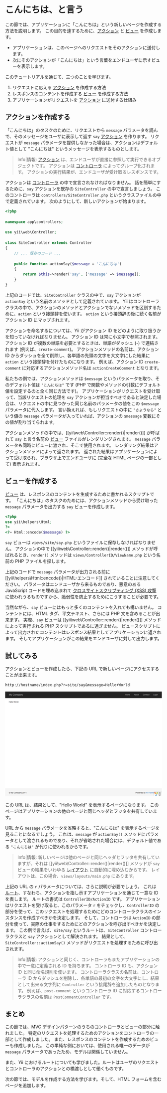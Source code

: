 こんにちは、と言う
==================

この節では、アプリケーションに「こんにちは」という新しいページを作成する方法を説明します。
この目的を達するために、[アクション](structure-controllers.md#creating-actions) と [ビュー](structure-views.md) を作成します。

* アプリケーションは、このページへのリクエストをそのアクションに送付します。
* 次にそのアクションが「こんにちは」という言葉をエンドユーザに示すビューを表示します。

このチュートリアルを通じて、三つのことを学びます。

1. リクエストに応える [アクション](structure-controllers.md) を作成する方法
2. レスポンスのコンテントを作成する [ビュー](structure-views.md) を作成する方法
3. アプリケーションがリクエストを [アクション](structure-controllers.md#creating-actions) に送付する仕組み


アクションを作成する <span id="creating-action"></span>
--------------------

「こんにちは」のタスクのために、リクエストから `message` パラメータを読んで、そのメッセージをユーザに表示して返す `say` [アクション](structure-controllers.md#creating-actions) を作ります。
リクエストが `message` パラメータを提供しなかった場合は、アクションはデフォルト値として "こんにちは" というメッセージを表示するものとします。

> Info|情報: [アクション](structure-controllers.md#creating-actions) は、エンドユーザが直接に参照して実行できるオブジェクトです。
  アクションは [コントローラ](structure-controllers.md) によってグループ化されます。
  アクションの実行結果が、エンドユーザが受け取るレスポンスです。

アクションは [コントローラ](structure-controllers.md) の中で宣言されなければなりません。
話を簡単にするために、`say` アクションを既存の `SiteController` の中で宣言しましょう。
このコントローラは `controllers/SiteController.php` というクラスファイルの中で定義されています。
次のようにして、新しいアクションが始まります。

```php
<?php

namespace app\controllers;

use yii\web\Controller;

class SiteController extends Controller
{
    // ... 既存のコード ...

    public function actionSay($message = 'こんにちは')
    {
        return $this->render('say', ['message' => $message]);
    }
}
```

上記のコードでは、`SiteController` クラスの中で、`say` アクションが `actionSay` という名前のメソッドとして定義されています。
Yii はコントローラクラスの中で、アクションのメソッドとアクションでないメソッドを区別するために、`action` という接頭辞を使います。
`action` という接頭辞の後に続く名前がアクション ID にマップされます。

アクションを命名するについては、Yii がアクション ID をどのように取り扱うかを知っていなければなりません。
アクション ID は常に小文字で参照されます。
アクション ID が複数の単語を必要とするときは、単語がダッシュ (-) で連結されます (例えば、`create-comment`)。
アクションメソッドの名前は、アクション ID からダッシュを全て削除し、各単語の先頭の文字を大文字にした結果に `action` という接頭辞を付けたものになります。
例えば、アクション ID `create-comment` に対応するアクションメソッド名は `actionCreateComment` となります。

私たちの例では、アクションメソッドは `$message` というパラメータを取り、そのデフォルト値は `"こんにちは"` です
(PHP で関数やメソッドの引数にデフォルト値を設定するのと全く同じ方法です)。
アプリケーションがリクエストを受け取って、当該リクエストの処理を `say` アクションが担当すべきであると決定した場合は、リクエストの中に見つかった同じ名前のパラメータの値をこの `$message` パラメータに代入します。
言い換えれば、もしリクエストの中に `"さようなら"` という値の `message` パラメータが入っていれば、アクションの `$message` 変数にその値が割り当てられます。

アクションメソッドの中では、[[yii\web\Controller::render()|render()]] が呼ばれて `say` と言う名前の [ビュー](structure-views.md) ファイルがレンダリングされます。
`message` パラメータも同時にビューに渡され、そこで使用されます。
レンダリング結果はアクションメソッドによって返されます。
返された結果はアプリケーションによって受け取られ、ブラウザ上でエンドユーザに (完全な HTML ページの一部として) 表示されます。


ビューを作成する <span id="creating-view"></span>
----------------

[ビュー](structure-views.md) は、レスポンスのコンテントを生成するために書かれるスクリプトです。
「こんにちは」のタスクのためには、アクションメソッドから受け取った `message` パラメータを出力する `say` ビューを作成します。

```php
<?php
use yii\helpers\Html;
?>
<?= Html::encode($message) ?>
```

`say` ビューは `views/site/say.php` というファイルに保存しなければなりません。
アクションの中で [[yii\web\Controller::render()|render()]] メソッドが呼ばれるとき、`render()` メソッドは `views/ControllerID/ViewName.php` という名前の PHP ファイルを探します。

上記のコードで `message` パラメータが出力される前に  [[yii\helpers\Html::encode()|HTML-エンコード]] されていることに注意してください。
パラメータはエンドユーザから来るものであり、悪意のある JavaScript コードを埋め込まれて [クロスサイトスクリプティング (XSS) 攻撃](http://ja.wikipedia.org/wiki/%E3%82%AF%E3%83%AD%E3%82%B9%E3%82%B5%E3%82%A4%E3%83%88%E3%82%B9%E3%82%AF%E3%83%AA%E3%83%97%E3%83%86%E3%82%A3%E3%83%B3%E3%82%B0) に使われうるものですから、脆弱性を防止するためにこうすることが必要です。

当然ながら、`say` ビューにはもっと多くのコンテントを入れても構いません。
コンテントには、HTML タグ、平文テキスト、さらには PHP 文を含めることが出来ます。
実際、`say` ビューは [[yii\web\Controller::render()|render()]] メソッドによって実行される PHP スクリプトであるに過ぎません。
ビュースクリプトによって出力されたコンテントはレスポンス結果としてアプリケーションに返されます。
そしてアプリケーションがこの結果をエンドユーザに対して出力します。


試してみる <span id="trying-it-out"></span>
----------

アクションとビューを作成したら、下記の URL で新しいページにアクセスすることが出来ます。

```
http://hostname/index.php?r=site/say&message=Hello+World
```

![Hello World](images/start-hello-world.png)

この URL は、結果として、"Hello World" を表示するページになります。
このページはアプリケーションの他のページと同じヘッダとフッタを共有しています。

URL から `message` パラメータを省略すると、"こんにちは" を表示するページを見ることになるでしょう。
これは、`message` が `actionSay()` メソッドにパラメータとして渡されるものであり、それが省略された場合には、デフォルト値である `"こんにちは"` が代りに使われるからです。

> Info|情報: 新しいページは他のページと同じヘッダとフッタを共有していますが、それは [[yii\web\Controller::render()|render()]] メソッドが `say` ビューの結果をいわゆる [レイアウト](structure-views.md#layouts) に自動的に埋め込むからです。
レイアウトは、この場合、`views/layouts/main.php` にあります。

上記の URL の `r` パラメータについては、さらに説明が必要でしょう。
これは [ルート](runtime-routing.md)、すなわち、アクションを指し示すアプリケーションを通じて一意な ID を表します。
ルートの書式は `ControllerID/ActionID` です。
アプリケーションはリクエストを受け取ると、このパラメータ `r` をチェックし、`ControllerID` の部分を使って、このリクエストを処理するためにどのコントローラクラスのインスタンスを作成すべきかを決定します。
そして、コントローラは `ActionID` の部分を使って、実際の仕事をするためにどのアクションを呼び出すべきかを決定します。
この例で言えば、`site/say` というルートは、`SiteController` コントローラクラスと `say` アクションとして解決されます。
結果として、`SiteController::actionSay()` メソッドがリクエストを処理するために呼び出されます。


> Info|情報: アクションと同じく、コントローラもまたアプリケーションの中で一意に定義される ID を持ちます。
  コントローラ ID も、アクション ID と同じ命名規則を使います。
  コントローラクラスの名前は、コントローラ ID からダッシュを削除し、各単語の最初の文字を大文字にし、結果として出来る文字列に `Controller` という接尾辞を追加したものとなります。
  例えば、`post-comment` というコントローラ ID に対応するコントローラクラスの名前は `PostCommentController` です。


まとめ <span id="summary"></span>
------

この節では、MVC デザインパターンのうちのコントローラとビューの部分に触れました。
特定のリクエストを処理するためのアクションをコントローラの一部として作成しました。
また、レスポンスのコンテントを作成するためのビューも作成しました。
この単純な例においては、使用される唯一のデータが `message` パラメータであったため、モデルは関係していません。

また、Yii におけるルートについても学びました。ルートはユーザのリクエストとコントローラのアクションとの橋渡しとして働くものです。

次の節では、モデルを作成する方法を学びます。そして、HTML フォームを含むページを追加します。
